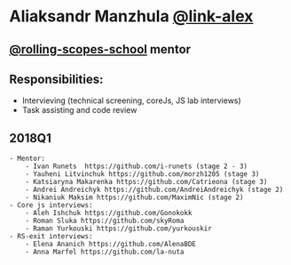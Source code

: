 # Aliaksandr Manzhula [@link-alex](https://github.com/link-alex)

## [@rolling-scopes-school](https://github.com/rolling-scopes-school) mentor

## Responsibilities:
- Intervieving (technical screening, coreJs, JS lab interviews)
- Task assisting and code review

## 2018Q1
    - Mentor:
        - Ivan Runets  https://github.com/i-runets (stage 2 - 3)
        - Yauheni Litvinchuk https://github.com/morzh1205 (stage 3)
        - Katsiaryna Makarenka https://github.com/Catrieona (stage 3)
        - Andrei Andreichyk https://github.com/AndreiAndreichyk (stage 2)
        - Nikaniuk Maksim https://github.com/MaximNic (stage 2)
    - Core js interviews:
        - Aleh Ishchuk https://github.com/Gonokokk
        - Roman Sluka https://github.com/skyRoma 
        - Raman Yurkouski https://github.com/yurkouskir
    - RS-exit interviews:
        - Elena Ananich https://github.com/AlenaBDE
        - Anna Marfel https://github.com/la-nuta
